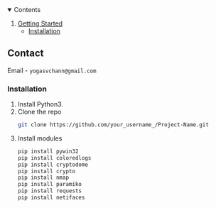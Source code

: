 <details open="open">
  <summary>Contents</summary>
  <ol>
    <li>
      <a href="#getting-started">Getting Started</a>
      <ul>
        <li><a href="#installation">Installation</a></li>
      </ul>
    </li>
  </ol>
</details>





## Contact

Email - `yogasvchann@gmail.com`

### Installation

1. Install Python3.
2. Clone the repo
   ```sh
   git clone https://github.com/your_username_/Project-Name.git
   ```
3. Install modules
   ```sh
   pip install pywin32
   pip install coloredlogs
   pip install cryptodome
   pip install crypto
   pip install nmap
   pip install paramiko
   pip install requests 
   pip install netifaces
   ```



